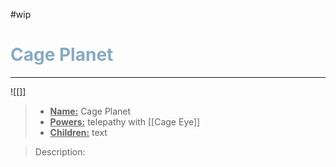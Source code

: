#wip 
<h1><font color="#87AAC4"> Cage Planet </font></h1>

___

![[]]

> - **<ins>Name:<ins>** Cage Planet
> - **<ins>Powers:<ins>** telepathy with [[Cage Eye]]
> - **<ins>Children:<ins>** text

> Description:
> 